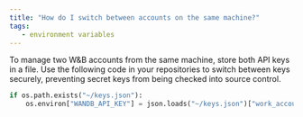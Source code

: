 ```yaml
---
title: "How do I switch between accounts on the same machine?"
tags:
   - environment variables
---
```

To manage two W&B accounts from the same machine, store both API keys in a file. Use the following code in your repositories to switch between keys securely, preventing secret keys from being checked into source control.

```python
if os.path.exists("~/keys.json"):
    os.environ["WANDB_API_KEY"] = json.loads("~/keys.json")["work_account"]
```